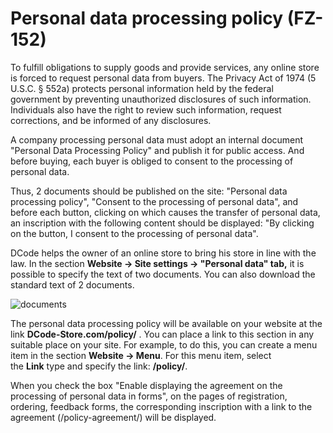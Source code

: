 # Personal data processing policy (FZ-152)

To fulfill obligations to supply goods and provide services, any online store is forced to request personal data from buyers. The Privacy Act of 1974 (5 U.S.C. § 552a) protects personal information held by the federal government by preventing unauthorized disclosures of such information. Individuals also have the right to review such information, request corrections, and be informed of any disclosures. 

A company processing personal data must adopt an internal document "Personal Data Processing Policy" and publish it for public access. And before buying, each buyer is obliged to consent to the processing of personal data.

Thus, 2 documents should be published on the site: "Personal data processing policy", "Consent to the processing of personal data", and before each button, clicking on which causes the transfer of personal data, an inscription with the following content should be displayed: "By clicking on the button, I consent to the processing of personal data".

DCode helps the owner of an online store to bring his store in line with the law. In the section **Website → Site settings → "Personal data" tab,** it is possible to specify the text of two documents. You can also download the standard text of 2 documents.

![documents](https://user-images.githubusercontent.com/50182933/214909758-973f0045-823c-4be5-bbe8-0bb59a250bf5.jpg)

The personal data processing policy will be available on your website at the link **DCode-Store.com/policy/** . You can place a link to this section in any suitable place on your site. For example, to do this, you can create a menu item in the section **Website → Menu**. For this menu item, select the **Link** type and specify the link: **/policy/**.

When you check the box "Enable displaying the agreement on the processing of personal data in forms", on the pages of registration, ordering, feedback forms, the corresponding inscription with a link to the agreement (/policy-agreement/) will be displayed.

